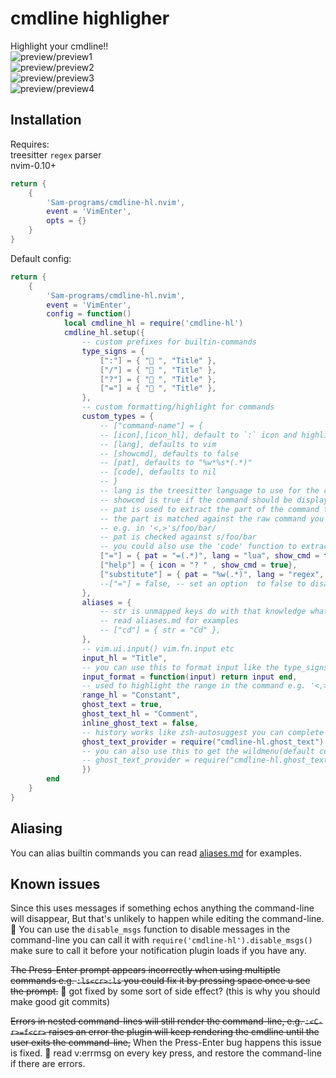 # cmdline highligher
Highlight your cmdline!!  
![preview/preview1](preview/preview1.png)  
![preview/preview2](preview/preview2.png)  
![preview/preview3](preview/preview3.png)  
![preview/preview4](preview/preview4.png)  
## Installation
Requires:   
treesitter `regex` parser  
nvim-0.10+
```lua
return {
    {
        'Sam-programs/cmdline-hl.nvim',
        event = 'VimEnter',
        opts = {}
    }
}
```
Default config:
```lua
return {
    {
        'Sam-programs/cmdline-hl.nvim',
        event = 'VimEnter',
        config = function()
            local cmdline_hl = require('cmdline-hl')
            cmdline_hl.setup({
                -- custom prefixes for builtin-commands
                type_signs = {
                    [":"] = { " ", "Title" },
                    ["/"] = { " ", "Title" },
                    ["?"] = { " ", "Title" },
                    ["="] = { " ", "Title" },
                },
                -- custom formatting/highlight for commands
                custom_types = {
                    -- ["command-name"] = {
                    -- [icon],[icon_hl], default to `:` icon and highlight
                    -- [lang], defaults to vim
                    -- [showcmd], defaults to false
                    -- [pat], defaults to "%w*%s*(.*)"
                    -- [code], defaults to nil
                    -- }
                    -- lang is the treesitter language to use for the commands
                    -- showcmd is true if the command should be displayed or to only show the icon
                    -- pat is used to extract the part of the command that needs highlighting
                    -- the part is matched against the raw command you don't need to worry about ranges
                    -- e.g. in '<,>'s/foo/bar/
                    -- pat is checked against s/foo/bar
                    -- you could also use the 'code' function to extract the part that needs highlighting
                    ["="] = { pat = "=(.*)", lang = "lua", show_cmd = true },
                    ["help"] = { icon = "? " , show_cmd = true},
                    ["substitute"] = { pat = "%w(.*)", lang = "regex", show_cmd = true },
                    --["="] = false, -- set an option  to false to disable it
                },
                aliases = {
                    -- str is unmapped keys do with that knowledge what you will
                    -- read aliases.md for examples
                    -- ["cd"] = { str = "Cd" },
                },
                -- vim.ui.input() vim.fn.input etc
                input_hl = "Title",
                -- you can use this to format input like the type_signs table
                input_format = function(input) return input end,
                -- used to highlight the range in the command e.g. '<,>' in '<,>'s
                range_hl = "Constant",
                ghost_text = true,
                ghost_text_hl = "Comment",
                inline_ghost_text = false,
                -- history works like zsh-autosuggest you can complete it by pressing <up>
                ghost_text_provider = require("cmdline-hl.ghost_text").history,
                -- you can also use this to get the wildmenu(default completion)'s suggestion
                -- ghost_text_provider = require("cmdline-hl.ghost_text").history,
                })
        end
    }
}
```
## Aliasing
You can alias builtin commands you can read [aliases.md](/aliases.md) for examples.

## Known issues
Since this uses messages if something echos anything the command-line will disappear, But that's unlikely to happen while editing the command-line. 
🔨 You can use the `disable_msgs` function to disable messages in the command-line you can call it with `require('cmdline-hl').disable_msgs()` make sure to call it before your notification plugin loads if you have any.

~~The Press-Enter prompt appears incorrectly when using multiptle commands e.g. `:ls<cr>:ls` you could fix it by pressing space once u see the prompt.~~
🔨 got fixed by some sort of side effect? (this is why you should make good git commits)

~~Errors in nested command-lines will still render the command-line, e.g. `:<C-r>=f<cr>` raises an error the plugin will keep rendering the cmdline until the user exits the command-line,~~ 
When the Press-Enter bug happens this issue is fixed.
🔨 read v:errmsg on every key press, and restore the command-line if there are errors.
